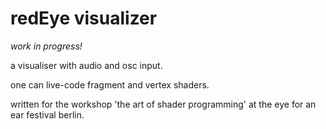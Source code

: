 redEye visualizer
=================

*work in progress!*

a visualiser with audio and osc input.

one can live-code fragment and vertex shaders.

written for the workshop 'the art of shader programming' at the eye for an ear festival berlin.

